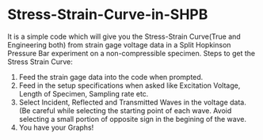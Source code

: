# Stress-Strain-Curve-in-SHPB
It is a simple code which will give you the Stress-Strain Curve(True and Engineering both) from strain gage voltage data in a Split Hopkinson Pressure Bar experiment on a non-compressible specimen.
Steps to get the Stress Strain Curve:
1. Feed the strain gage data into the code when prompted.
2. Feed in the setup specifications when asked like Excitation Voltage, Length of Specimen, Sampling rate etc.
3. Select Incident, Reflected and Transmitted Waves in the voltage data. (Be careful while selecting the starting point of each wave. Avoid selecting a small portion of opposite sign in the begining of the wave.
4. You have your Graphs!
